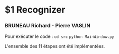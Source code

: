 # $1 Recognizer

### BRUNEAU Richard - Pierre VASLIN

Pour exécuter le code :
`cd src`
`python MainWindow.py`

L'ensemble des 11 étapes ont été implémentées.